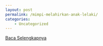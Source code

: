 ```yaml
---
layout: post
permalink: /mimpi-melahirkan-anak-lelaki/
categories:
    - Uncategorized
---
```


[Baca Selengkapnya](/03)